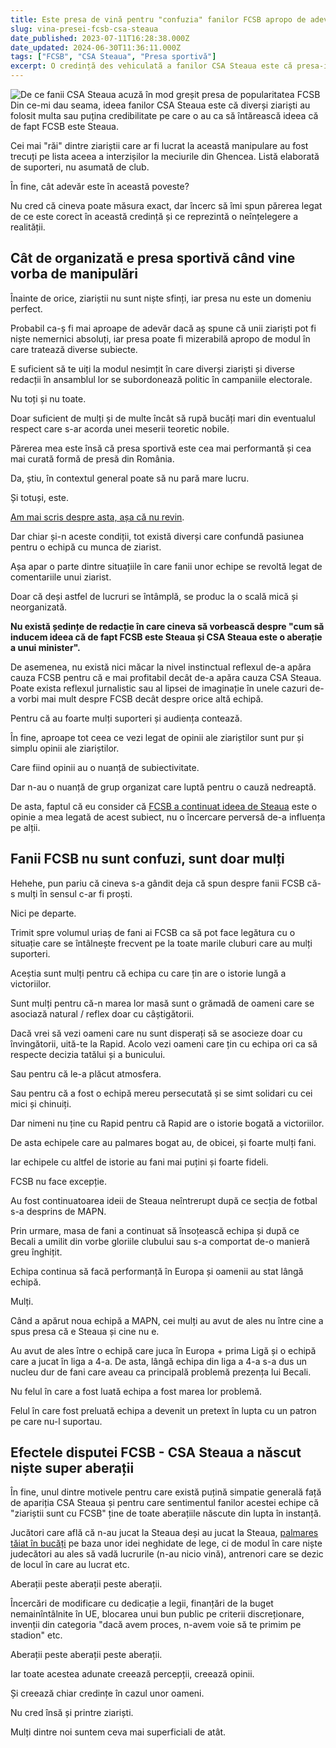```yaml
---
title: Este presa de vină pentru "confuzia" fanilor FCSB apropo de adevărata Steaua?
slug: vina-presei-fcsb-csa-steaua
date_published: 2023-07-11T16:28:38.000Z
date_updated: 2024-06-30T11:36:11.000Z
tags: ["FCSB", "CSA Steaua", "Presa sportivă"]
excerpt: O credință des vehiculată a fanilor CSA Steaua este că presa-i vinovată pentru "confuzia" fanilor FCSB care nu-și dau seama care-i adevărata Steaua.
---
```


![De ce fanii CSA Steaua acuză în mod greșit presa de popularitatea FCSB](__GHOST_URL__/content/images/2023/10/https-3A-2F-2Fsubstack-post-media.s3.amazonaws.com-2Fpublic-2Fimages-2Febb0723b-e372-462f-92a3-7c16cc92f11c_800x600.jpeg)
Din ce-mi dau seama, ideea fanilor CSA Steaua este că diverși ziariști au folosit  multa sau puțina credibilitate pe care o au ca să întărească ideea că de fapt FCSB este Steaua.

Cei mai "răi" dintre ziariștii care ar fi lucrat la această manipulare au fost trecuți pe lista aceea a interzișilor la meciurile din Ghencea. Listă elaborată de suporteri, nu asumată de club.

În fine, cât adevăr este în această poveste?

Nu cred că cineva poate măsura exact, dar încerc să îmi spun părerea legat de ce este corect în această credință și ce reprezintă o neînțelegere a realității.

## Cât de organizată e presa sportivă când vine vorba de manipulări

Înainte de orice, ziariștii nu sunt niște sfinți, iar presa nu este un domeniu perfect.

Probabil ca-ș fi mai aproape de adevăr dacă aș spune că unii ziariști pot fi niște nemernici absoluți, iar presa poate fi mizerabilă apropo de modul în care tratează diverse subiecte.

E suficient să te uiți la modul nesimțit în care diverși ziariști și diverse redacții în ansamblul lor se subordonează politic în campaniile electorale.

Nu toți și nu toate.

Doar suficient de mulți și de multe încât să rupă bucăți mari din eventualul respect care s-ar acorda unei meserii teoretic nobile.

Părerea mea este însă că presa sportivă este cea mai performantă și cea mai curată formă de presă din România.

Da, știu, în contextul general poate să nu pară mare lucru.

Și totuși, este.

[Am mai scris despre asta, așa că nu revin](__GHOST_URL__/suprematia-presei-sportive).

Dar chiar și-n aceste condiții, tot există diverși care confundă pasiunea pentru o echipă cu munca de ziarist.

Așa apar o parte dintre situațiile în care fanii unor echipe se revoltă legat de comentariile unui ziarist.

Doar că deși astfel de lucruri se întâmplă, se produc la o scală mică și neorganizată.

**Nu există ședințe de redacție în care cineva să vorbească despre "cum să inducem ideea că de fapt FCSB este Steaua și CSA Steaua este o aberație a unui minister".**

De asemenea, nu există nici măcar la nivel instinctual reflexul de-a apăra cauza FCSB pentru că e mai profitabil decât de-a apăra cauza CSA Steaua. Poate exista reflexul jurnalistic sau al lipsei de imaginație în unele cazuri de-a vorbi mai mult despre FCSB decât despre orice altă echipă.

Pentru că au foarte mulți suporteri și audiența contează.

În fine, aproape tot ceea ce vezi legat de opinii ale ziariștilor sunt pur și simplu opinii ale ziariștilor.

Care fiind opinii au o nuanță de subiectivitate.

Dar n-au o nuanță de grup organizat care luptă pentru o cauză nedreaptă.

De asta, faptul că eu consider că [FCSB a continuat ideea de Steaua](__GHOST_URL__/de-ce-fcsb-este-steaua) este o opinie a mea legată de acest subiect, nu o încercare perversă de-a influența pe alții.

## Fanii FCSB nu sunt confuzi, sunt doar mulți

Hehehe, pun pariu că cineva s-a gândit deja că spun despre fanii FCSB că-s mulți în sensul c-ar fi proști.

Nici pe departe.

Trimit spre volumul uriaș de fani ai FCSB ca să pot face legătura cu o situație care se întâlnește frecvent pe la toate marile cluburi care au mulți suporteri.

Aceștia sunt mulți pentru că echipa cu care țin are o istorie lungă a victoriilor.

Sunt mulți pentru că-n marea lor masă sunt o grămadă de oameni care se asociază natural / reflex doar cu câștigătorii.

Dacă vrei să vezi oameni care nu sunt disperați să se asocieze doar cu învingătorii, uită-te la Rapid. Acolo vezi oameni care țin cu echipa ori ca să respecte decizia tatălui și  a bunicului.

Sau pentru că le-a plăcut atmosfera.

Sau pentru că a fost o echipă mereu persecutată și se simt solidari cu cei mici și chinuiți.

Dar nimeni nu ține cu Rapid pentru că Rapid are o istorie bogată a victoriilor.

De asta echipele care au palmares bogat au, de obicei, și foarte mulți fani.

Iar echipele cu altfel de istorie au fani mai puțini și foarte fideli.

FCSB nu face excepție.

Au fost continuatoarea ideii de Steaua neîntrerupt după ce secția de fotbal s-a desprins de MAPN.

Prin urmare, masa de fani a continuat să însoțească echipa și după ce Becali a umilit din vorbe gloriile clubului sau s-a comportat de-o manieră greu înghițit.

Echipa continua să facă performanță în Europa și oamenii au stat lângă echipă.

Mulți.

Când a apărut noua echipă a MAPN, cei mulți au avut de ales nu între cine a spus presa că e Steaua și cine nu e.

Au avut de ales între o echipă care juca în Europa + prima Ligă și o echipă care a jucat în liga a 4-a. De asta, lângă echipa din liga a 4-a s-a dus un nucleu dur de fani care aveau ca principală problemă prezența lui Becali.

Nu felul în care a fost luată echipa a fost marea lor problemă.

Felul în care fost preluată echipa a devenit un pretext în lupta cu un patron pe care nu-l suportau.

## Efectele disputei FCSB - CSA Steaua a născut niște super aberații

În fine, unul dintre motivele pentru care există puțină simpatie generală față de apariția CSA Steaua și pentru care sentimentul fanilor acestei echipe că "ziariștii sunt cu FCSB" ține de toate aberațiile născute din lupta în instanță.

Jucători care află că n-au jucat la Steaua deși au jucat la Steaua, [palmares tăiat în bucăți](https://www.facebook.com/stefan.beldie/posts/pfbid0khjPugY99Jj6LJwYxH48x4zxmtsaMGAu5a1USDMqeGUDXLLeCKmq2adnpoN2Y3Qol) pe baza unor idei neghidate de lege, ci de modul în care niște judecători au ales să vadă lucrurile (n-au nicio vină), antrenori care se dezic de locul în care au lucrat etc.

Aberații peste aberații peste aberații.

Încercări de modificare cu dedicație a legii, finanțări de la buget nemainîntâlnite în UE, blocarea unui bun public pe criterii discreționare, invenții din categoria "dacă avem proces, n-avem voie să te primim pe stadion" etc.

Aberații peste aberații peste aberații.

Iar toate acestea adunate creează percepții, creează opinii.

Și creează chiar credințe în cazul unor oameni.

Nu cred însă și printre ziariști.

Mulți dintre noi suntem ceva mai superficiali de atât.
